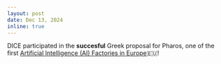 ```yaml
---
layout: post
date: Dec 13, 2024
inline: true
---
```


DICE participated in the **succesful** Greek proposal for Pharos, one of the first [Artificial Intelligence (AI) Factories in Europe](https://eurocc-greece.gr/pr-ai-factories/)🇪🇺!
